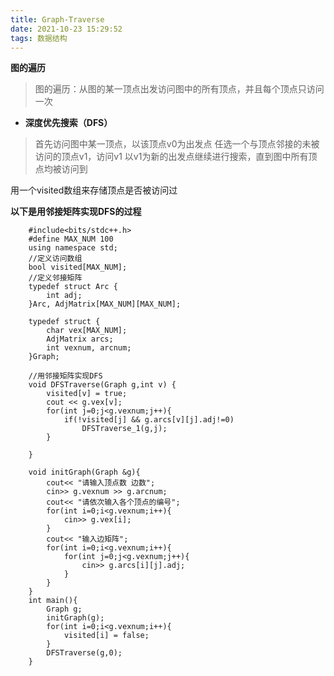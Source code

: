 ```yaml
---
title: Graph-Traverse
date: 2021-10-23 15:29:52
tags: 数据结构
---
```


**图的遍历**

>图的遍历：从图的某一顶点出发访问图中的所有顶点，并且每个顶点只访问一次

- **深度优先搜索（DFS）**
>首先访问图中某一顶点，以该顶点v0为出发点
>任选一个与顶点邻接的未被访问的顶点v1，访问v1
>以v1为新的出发点继续进行搜索，直到图中所有顶点均被访问到

用一个visited数组来存储顶点是否被访问过

**以下是用邻接矩阵实现DFS的过程**

        #include<bits/stdc++.h>
        #define MAX_NUM 100
        using namespace std;
        //定义访问数组 
        bool visited[MAX_NUM];
        //定义邻接矩阵 
        typedef struct Arc { 
            int adj;
        }Arc, AdjMatrix[MAX_NUM][MAX_NUM];

        typedef struct {
            char vex[MAX_NUM];
            AdjMatrix arcs;
            int vexnum, arcnum;
        }Graph;

        //用邻接矩阵实现DFS 
        void DFSTraverse(Graph g,int v) {
            visited[v] = true;
            cout << g.vex[v];
            for(int j=0;j<g.vexnum;j++){
                if(!visited[j] && g.arcs[v][j].adj!=0)
                    DFSTraverse_1(g,j);
            }
            
        }

        void initGraph(Graph &g){
            cout<< "请输入顶点数 边数"; 
            cin>> g.vexnum >> g.arcnum;
            cout<< "请依次输入各个顶点的编号";
            for(int i=0;i<g.vexnum;i++){
                cin>> g.vex[i];
            }
            cout<< "输入边矩阵";
            for(int i=0;i<g.vexnum;i++){
                for(int j=0;j<g.vexnum;j++){
                    cin>> g.arcs[i][j].adj;
                }
            }
        }
        int main(){
            Graph g;
            initGraph(g);
            for(int i=0;i<g.vexnum;i++){
                visited[i] = false;
            }
            DFSTraverse(g,0);
        }